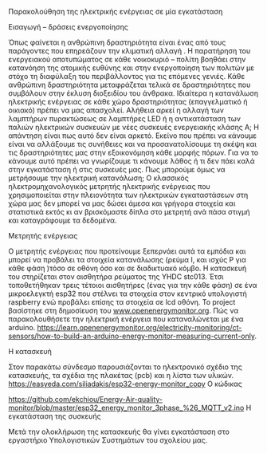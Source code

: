 Παρακολούθηση της ηλεκτρικής ενέργειας σε μία εγκατάσταση 

Εισαγωγή – δράσεις ενεργοποίησης  

Όπως φαίνεται η ανθρώπινη δραστηριότητα είναι ένας από τους παράγοντες που επηρεάζουν την κλιματική αλλαγή . Η παρατήρηση του ενεργειακού αποτυπώματος σε κάθε νοικοκυριό – πολίτη βοηθάει στην κατανόηση της ατομικής ευθύνης και στην ενεργοποίηση των πολιτών με στόχο τη διαφύλαξη του περιβάλλοντος για τις επόμενες γενιές. Κάθε ανθρώπινη δραστηριότητα μεταφράζεται τελικά σε δραστηριότητες που συμβάλουν στην έκλυση διοξειδίου του άνθρακα. 
Ιδιαίτερα η κατανάλωση ηλεκτρικής ενέργειας σε κάθε χώρο δραστηριότητας (επαγγελματικό ή οικιακό) πρέπει να μας απασχολεί. Αλήθεια αρκεί η αλλαγή των λαμπτήρων πυρακτώσεως σε λαμπτήρες LED ή η αντικατάσταση των παλιών ηλεκτρικών συσκευών  με νέες συσκευές ενεργειακής κλάσης Α; Η απάντηση είναι πως αυτό δεν είναι αρκετό. Εκείνο που πρέπει να κάνουμε είναι να αλλάξουμε τις συνήθειες και να προσανατολίσουμε τη σκέψη και τις δραστηριότητες μας στην εξοικονόμηση κάθε μορφής πόρων.
Για να το κάνουμε αυτό πρέπει να γνωρίζουμε τι κάνουμε λάθος ή τι δεν πάει καλά στην εγκατάσταση ή στις συσκευές μας. 
Πως μπορούμε όμως να μετρήσουμε την ηλεκτρική κατανάλωση;  Ο κλασσικός ηλεκτρομηχανολογικός μετρητής ηλεκτρικής ενέργειας που χρησιμοποιείται στην πλειονότητα των ηλεκτρικών εγκαταστάσεων στη χώρα μας δεν μπορεί να μας δώσει άμεσα και γρήγορα στοιχεία και στατιστικά εκτός κι αν βρισκόμαστε δίπλα στο μετρητή ανά πάσα στιγμή και καταγράφουμε τα δεδομένα.

Μετρητής ενέργειας

Ο μετρητής ενέργειας που προτείνουμε ξεπερνάει αυτά τα εμπόδια και μπορεί να προβάλει τα στοιχεία κατανάλωσης (ρεύμα Ι, και ισχύς P για κάθε φάση )τόσο σε οθόνη όσο και σε διαδικτυακό κόμβο.
Η κατασκευή του στηρίζεται στον αισθητήρα ρεύματος της YHDC stc013. Έτσι τοποθετήθηκαν τρεις τέτοιοι αισθητήρες  (ένας για την κάθε φάση) σε ένα μικροελεγκτή esp32 που στέλνει τα στοιχεία στον κεντρικό υπολογιστή raspberry ενώ προβάλει επίσης τα στοιχεία σε lcd οθόνη.
To project βασίστηκε στη δημοσίευση του www.openenergymonitor.org. Πώς να παρακολουθήσετε την ηλεκτρική ενέργεια που καταναλώνεται με ένα arduino. 
https://learn.openenergymonitor.org/electricity-monitoring/ct-sensors/how-to-build-an-arduino-energy-monitor-measuring-current-only. 
 
Η κατασκευή

Στον παρακάτω σύνδεσμο παρουσιάζονται το ηλεκτρονικό σχέδιο της κατασκευής, τα σχέδια της πλακέτας (pcb) και η λίστα των υλικών. 
https://easyeda.com/siliadakis/esp32-energy-monitor_copy
Ο κώδικας

https://github.com/ekchiou/Energy-Air-quality-monitor/blob/master/esp32_energy_monitor_3phase_%26_MQTT_v2.ino
Η εγκατάσταση της συσκευής 

Μετά την ολοκλήρωση της κατασκευής θα γίνει εγκατάσταση στο εργαστήριο Υπολογιστικών Συστημάτων του σχολείου μας.   

